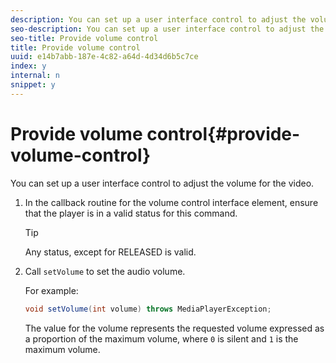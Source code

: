 ```yaml
---
description: You can set up a user interface control to adjust the volume for the video.
seo-description: You can set up a user interface control to adjust the volume for the video.
seo-title: Provide volume control
title: Provide volume control
uuid: e14b7abb-187e-4c82-a64d-4d34d6b5c7ce
index: y
internal: n
snippet: y
---
```


# Provide volume control{#provide-volume-control}

You can set up a user interface control to adjust the volume for the video.

1. In the callback routine for the volume control interface element, ensure that the player is in a valid status for this command.

   >[!TIP]
   >
   >Any status, except for RELEASED is valid.

1. Call `setVolume` to set the audio volume.

   For example: 

   ```java
   void setVolume(int volume) throws MediaPlayerException;
   ```

   The value for the volume represents the requested volume expressed as a proportion of the maximum volume, where `0` is silent and `1` is the maximum volume. 

